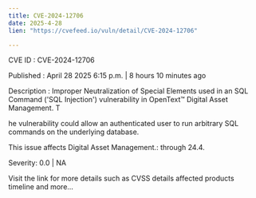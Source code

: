 ```yaml
---
title: CVE-2024-12706
date: 2025-4-28
lien: "https://cvefeed.io/vuln/detail/CVE-2024-12706"

---
```


CVE ID : CVE-2024-12706

Published :  April 28
2025
6:15 p.m. | 8 hours
10 minutes ago

Description : Improper Neutralization of Special Elements used in an SQL Command ('SQL Injection') vulnerability in OpenText™ Digital Asset Management. T

he vulnerability could allow an authenticated user to run arbitrary SQL commands on the underlying database. 

This issue affects Digital Asset Management.: through 24.4.

Severity: 0.0 | NA

Visit the link for more details
such as CVSS details
affected products
timeline
and more...
